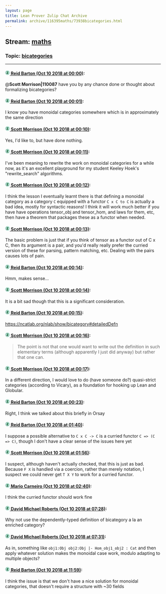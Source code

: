 ```yaml
---
layout: page
title: Lean Prover Zulip Chat Archive 
permalink: archive/116395maths/73938bicategories.html
---
```


## Stream: [maths](index.html)
### Topic: [bicategories](73938bicategories.html)

---

#### [![Click to go to Zulip](../../assets/img/zulip2.png) Reid Barton (Oct 10 2018 at 00:00)](https://leanprover.zulipchat.com/#narrow/stream/116395-maths/topic/bicategories/near/135502092):
@**Scott Morrison|110087** have you by any chance done or thought about formalizing bicategories?

#### [![Click to go to Zulip](../../assets/img/zulip2.png) Reid Barton (Oct 10 2018 at 00:01)](https://leanprover.zulipchat.com/#narrow/stream/116395-maths/topic/bicategories/near/135502151):
I know you have monoidal categories somewhere which is in approximately the same direction

#### [![Click to go to Zulip](../../assets/img/zulip2.png) Scott Morrison (Oct 10 2018 at 00:10)](https://leanprover.zulipchat.com/#narrow/stream/116395-maths/topic/bicategories/near/135502652):
Yes, I'd like to, but have done nothing.

#### [![Click to go to Zulip](../../assets/img/zulip2.png) Scott Morrison (Oct 10 2018 at 00:11)](https://leanprover.zulipchat.com/#narrow/stream/116395-maths/topic/bicategories/near/135502667):
I've been meaning to rewrite the work on monoidal categories for a while now, as it's an excellent playground for my student Keeley Hoek's "rewrite_search" algorithms.

#### [![Click to go to Zulip](../../assets/img/zulip2.png) Scott Morrison (Oct 10 2018 at 00:12)](https://leanprover.zulipchat.com/#narrow/stream/116395-maths/topic/bicategories/near/135502740):
I think the lesson I eventually learnt there is that defining a monoidal category as a category `C` equipped with a functor `C x C to C` is actually a bad idea, mostly for syntactic reasons! I think it will work much better if you have have operations tensor_obj and tensor_hom, and laws for them, etc, then have a theorem that packages these as a functor when needed.

#### [![Click to go to Zulip](../../assets/img/zulip2.png) Scott Morrison (Oct 10 2018 at 00:13)](https://leanprover.zulipchat.com/#narrow/stream/116395-maths/topic/bicategories/near/135502772):
The basic problem is just that if you think of tensor as a functor out of C x C, then its argument is a pair, and you'd really really prefer the curried version of these for parsing, pattern matching, etc. Dealing with the pairs causes lots of pain.

#### [![Click to go to Zulip](../../assets/img/zulip2.png) Reid Barton (Oct 10 2018 at 00:14)](https://leanprover.zulipchat.com/#narrow/stream/116395-maths/topic/bicategories/near/135502818):
Hmm, makes sense...

#### [![Click to go to Zulip](../../assets/img/zulip2.png) Scott Morrison (Oct 10 2018 at 00:14)](https://leanprover.zulipchat.com/#narrow/stream/116395-maths/topic/bicategories/near/135502824):
It is a bit sad though that this is a significant consideration.

#### [![Click to go to Zulip](../../assets/img/zulip2.png) Reid Barton (Oct 10 2018 at 00:15)](https://leanprover.zulipchat.com/#narrow/stream/116395-maths/topic/bicategories/near/135502843):
https://ncatlab.org/nlab/show/bicategory#detailedDefn

#### [![Click to go to Zulip](../../assets/img/zulip2.png) Scott Morrison (Oct 10 2018 at 00:16)](https://leanprover.zulipchat.com/#narrow/stream/116395-maths/topic/bicategories/near/135502904):
> The point is not that one would want to write out the definition in such elementary terms (although apparently I just did anyway) but rather that one can.

#### [![Click to go to Zulip](../../assets/img/zulip2.png) Scott Morrison (Oct 10 2018 at 00:17)](https://leanprover.zulipchat.com/#narrow/stream/116395-maths/topic/bicategories/near/135502923):
In a different direction, I would love to do (have someone do?) quasi-strict categories (according to Vicary), as a foundation for hooking up Lean and Globular.

#### [![Click to go to Zulip](../../assets/img/zulip2.png) Reid Barton (Oct 10 2018 at 00:23)](https://leanprover.zulipchat.com/#narrow/stream/116395-maths/topic/bicategories/near/135503213):
Right, I think we talked about this briefly in Orsay

#### [![Click to go to Zulip](../../assets/img/zulip2.png) Reid Barton (Oct 10 2018 at 01:40)](https://leanprover.zulipchat.com/#narrow/stream/116395-maths/topic/bicategories/near/135507318):
I suppose a possible alternative to `C x C -> C` is a curried functor `C => (C => C)`, though I don't have a clear sense of the issues here yet

#### [![Click to go to Zulip](../../assets/img/zulip2.png) Scott Morrison (Oct 10 2018 at 01:56)](https://leanprover.zulipchat.com/#narrow/stream/116395-maths/topic/bicategories/near/135508059):
I suspect, although haven't actually checked, that this is just as bad. Because `F X` is handled via a coercion, rather than merely notation, I suspect we could never get `T X Y` to work for a curried functor.

#### [![Click to go to Zulip](../../assets/img/zulip2.png) Mario Carneiro (Oct 10 2018 at 02:40)](https://leanprover.zulipchat.com/#narrow/stream/116395-maths/topic/bicategories/near/135510023):
I think the curried functor should work fine

#### [![Click to go to Zulip](../../assets/img/zulip2.png) David Michael Roberts (Oct 10 2018 at 07:28)](https://leanprover.zulipchat.com/#narrow/stream/116395-maths/topic/bicategories/near/135520001):
Why not use the dependently-typed definition of bicategory a la an enriched category?

#### [![Click to go to Zulip](../../assets/img/zulip2.png) David Michael Roberts (Oct 10 2018 at 07:31)](https://leanprover.zulipchat.com/#narrow/stream/116395-maths/topic/bicategories/near/135520083):
As in, something like `obj1:Obj obj2:Obj |- Hom_obj1_obj2 : Cat` and then apply whatever solution makes the monoidal case work, modulo adapting to multiple objects?

#### [![Click to go to Zulip](../../assets/img/zulip2.png) Reid Barton (Oct 10 2018 at 11:59)](https://leanprover.zulipchat.com/#narrow/stream/116395-maths/topic/bicategories/near/135530891):
I think the issue is that we don't have a nice solution for monoidal categories, that doesn't require a structure with ~30 fields

